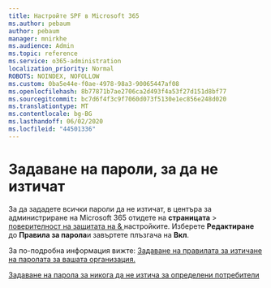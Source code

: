 ```yaml
---
title: Настройте SPF в Microsoft 365
ms.author: pebaum
author: pebaum
manager: mnirkhe
ms.audience: Admin
ms.topic: reference
ms.service: o365-administration
localization_priority: Normal
ROBOTS: NOINDEX, NOFOLLOW
ms.custom: 0ba5e44e-f0ae-4978-98a3-90065447af08
ms.openlocfilehash: 8b77871b7ae2706ca2d493f4a53f27d151d8bf77
ms.sourcegitcommit: bc7d6f4f3c9f7060d073f5130e1ec856e248d020
ms.translationtype: MT
ms.contentlocale: bg-BG
ms.lasthandoff: 06/02/2020
ms.locfileid: "44501336"
---
```

# <a name="set-passwords-to-never-expire"></a>Задаване на пароли, за да не изтичат 

За да зададете всички пароли да не изтичат, в центъра за администриране на Microsoft 365 отидете на **страницата**  >  [поверителност на защитата на &amp; ](https://portal.office.com/adminportal/home#/settings/security) настройките. Изберете **Редактиране** до **Правила за парола**и завъртете плъзгача на **Вкл**.
  
За по-подробна информация вижте: [Задаване на правилата за изтичане на паролата за вашата организация.](https://docs.microsoft.com/microsoft-365/admin/manage/set-password-expiration-policy)
  
[Задаване на парола за никога да не изтича за определени потребители](https://docs.microsoft.com/microsoft-365/admin/add-users/set-password-to-never-expire)
  
